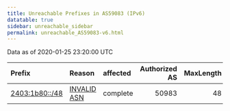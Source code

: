 ```yaml
---
title: Unreachable Prefixes in AS59083 (IPv6)
datatable: true
sidebar: unreachable_sidebar
permalink: unreachable_AS59083-v6.html
---
```


Data as of 2020-01-25 23:20:00 UTC


<div class="datatable-begin"></div>

| Prefix                                                 | Reason                                                                                                | affected   |   Authorized AS |   MaxLength | Anchor                                       |   unreachable /48s |
|:-------------------------------------------------------|:------------------------------------------------------------------------------------------------------|:-----------|----------------:|------------:|:---------------------------------------------|-------------------:|
| [2403:1b80::/48](https://stat.ripe.net/2403:1b80::/48) | [INVALID ASN](https://rpki-validator.ripe.net/announcement-preview?asn=AS59083&prefix=2403:1b80::/48) | complete   |           50983 |          48 | [APNIC](unreachable_APNIC_RPKI_Root-v6.html) |                  1 |

<div class="datatable-end"></div>